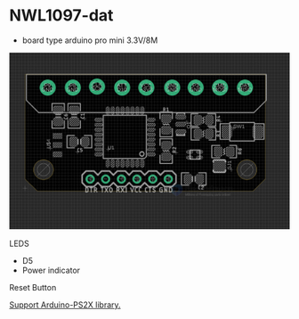 
# NWL1097-dat


- board type arduino pro mini 3.3V/8M

![](2024-01-16-18-04-43.png)

LEDS
- D5
- Power indicator 

Reset Button 

[Support Arduino-PS2X library.](https://github.com/madsci1016/Arduino-PS2X)